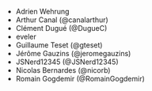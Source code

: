 - Adrien Wehrung
- Arthur Canal (@canalarthur)
- Clément Dugué (@DugueC)
- eveler
- Guillaume Teset (@gteset)
- Jérôme Gauzins (@jeromegauzins)
- JSNerd12345 (@JSNerd12345)
- Nicolas Bernardes (@nicorb)
- Romain Gogdemir (@RomainGogdemir)
